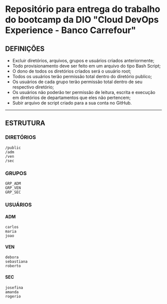 # Repositório para entrega do trabalho do bootcamp da DIO "Cloud DevOps Experience - Banco Carrefour"

## **DEFINIÇÕES**

* Excluir diretórios, arquivos, grupos e usuários criados anteriormente;
* Todo provisionamento deve ser feito em um arquivo do tipo Bash Script;
* O dono de todos os diretórios criados será o usuário root;
* Todos os usuários terão permissão total dentro do diretório publico;
* Os usuários de cada grupo terão permissão total dentro de seu respectivo diretório;
* Os usuários não poderão ter permissão de leitura, escrita e execução em diretórios de departamentos que eles não pertencem;
* Subir arquivo de script criado para a sua conta no GitHub.

---

## **ESTRUTURA**

### **DIRETÓRIOS**
    /public
    /adm
    /ven
    /sec

### **GRUPOS**
    GRP_ADM
    GRP_VEN
    GRP_SEC

### **USUÁRIOS**
#### ADM
    carlos
    maria
    joao

#### VEN
    debora
    sebastiana
    roberto

#### SEC
    josefina
    amanda
    rogerio